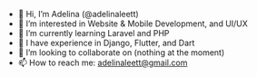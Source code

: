 - 👋 Hi, I’m Adelina (@adelinaleett)
- 👀 I’m interested in Website & Mobile Development, and UI/UX
- 🌱 I’m currently learning Laravel and PHP
- 🧠 I have experience in Django, Flutter, and Dart
- 💞️ I’m looking to collaborate on (nothing at the moment)
- 📫 How to reach me: adelinaleett@gmail.com

<!---
adelinaltt/adelinaltt is a ✨ special ✨ repository because its `README.md` (this file) appears on your GitHub profile.
You can click the Preview link to take a look at your changes.
--->
